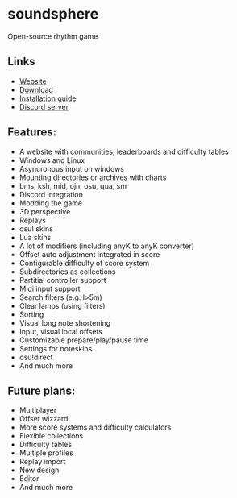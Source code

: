 # soundsphere
Open-source rhythm game
## Links
- [Website](https://soundsphere.xyz)
- [Download](https://dl.soundsphere.xyz/soundsphere.zip)
- [Installation guide](https://youtu.be/FvdafJSMx-s)
- [Discord server](https://discord.gg/ubKMtTk)

## Features:

- A website with communities, leaderboards and difficulty tables
- Windows and Linux
- Asyncronous input on windows
- Mounting directories or archives with charts
- bms, ksh, mid, ojn, osu, qua, sm
- Discord integration
- Modding the game
- 3D perspective
- Replays
- osu! skins
- Lua skins
- A lot of modifiers (including anyK to anyK converter)
- Offset auto adjustment integrated in score
- Configurable difficulty of score system
- Subdirectories as collections
- Partitial controller support
- Midi input support
- Search filters (e.g. l>5m)
- Clear lamps (using filters)
- Sorting
- Visual long note shortening
- Input, visual local offsets
- Customizable prepare/play/pause time
- Settings for noteskins
- osu!direct
- And much more

## Future plans:

- Multiplayer
- Offset wizzard
- More score systems and difficulty calculators
- Flexible collections 
- Difficulty tables
- Multiple profiles
- Replay import
- New design
- Editor
- And much more
